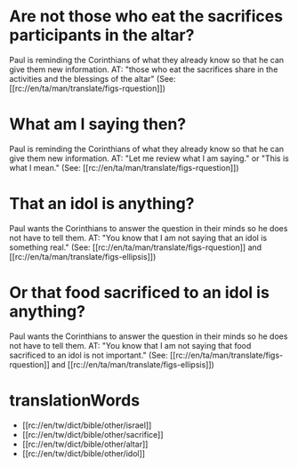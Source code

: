 # Are not those who eat the sacrifices participants in the altar?

Paul is reminding the Corinthians of what they already know so that he can give them new information. AT: "those who eat the sacrifices share in the activities and the blessings of the altar" (See: [[rc://en/ta/man/translate/figs-rquestion]])

# What am I saying then?

Paul is reminding the Corinthians of what they already know so that he can give them new information. AT: "Let me review what I am saying." or "This is what I mean." (See: [[rc://en/ta/man/translate/figs-rquestion]])

# That an idol is anything?

Paul wants the Corinthians to answer the question in their minds so he does not have to tell them. AT: "You know that I am not saying that an idol is something real." (See: [[rc://en/ta/man/translate/figs-rquestion]] and [[rc://en/ta/man/translate/figs-ellipsis]])

# Or that food sacrificed to an idol is anything?

Paul wants the Corinthians to answer the question in their minds so he does not have to tell them. AT: "You know that I am not saying that food sacrificed to an idol is not important." (See: [[rc://en/ta/man/translate/figs-rquestion]] and [[rc://en/ta/man/translate/figs-ellipsis]])

# translationWords

* [[rc://en/tw/dict/bible/other/israel]]
* [[rc://en/tw/dict/bible/other/sacrifice]]
* [[rc://en/tw/dict/bible/other/altar]]
* [[rc://en/tw/dict/bible/other/idol]]